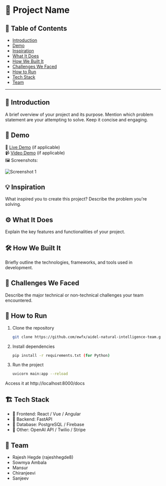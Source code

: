 # 🚀 Project Name

## 📌 Table of Contents
- [Introduction](#introduction)
- [Demo](#demo)
- [Inspiration](#inspiration)
- [What It Does](#what-it-does)
- [How We Built It](#how-we-built-it)
- [Challenges We Faced](#challenges-we-faced)
- [How to Run](#how-to-run)
- [Tech Stack](#tech-stack)
- [Team](#team)

---

## 🎯 Introduction
A brief overview of your project and its purpose. Mention which problem statement are your attempting to solve. Keep it concise and engaging.

## 🎥 Demo
🔗 [Live Demo](#) (if applicable)  
📹 [Video Demo](#) (if applicable)  
🖼️ Screenshots:

![Screenshot 1](link-to-image)

## 💡 Inspiration
What inspired you to create this project? Describe the problem you're solving.

## ⚙️ What It Does
Explain the key features and functionalities of your project.

## 🛠️ How We Built It
Briefly outline the technologies, frameworks, and tools used in development.

## 🚧 Challenges We Faced
Describe the major technical or non-technical challenges your team encountered.

## 🏃 How to Run
1. Clone the repository  
   ```sh
   git clone https://github.com/ewfx/aidel-natural-intelligence-team.git
   ```
2. Install dependencies  
   ```sh
   pip install -r requirements.txt (for Python)
   ```
3. Run the project  
   ```sh
   uvicorn main:app --reload
   ```
Access it at http://localhost:8000/docs

## 🏗️ Tech Stack
- 🔹 Frontend: React / Vue / Angular
- 🔹 Backend: FastAPI
- 🔹 Database: PostgreSQL / Firebase
- 🔹 Other: OpenAI API / Twilio / Stripe

## 👥 Team
- Rajesh Hegde (rajeshhegde8)
- Sowmya Ambala
- Mansur
- Chiranjeevi
- Sanjeev